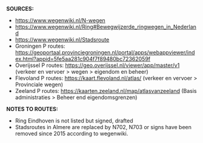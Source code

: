 ﻿**SOURCES:**
- https://www.wegenwiki.nl/N-wegen
- https://www.wegenwiki.nl/Ring#Bewegwijzerde_ringwegen_in_Nederland
- https://www.wegenwiki.nl/Stadsroute
- Groningen P routes: https://geoportaal.provinciegroningen.nl/portal/apps/webappviewer/index.html?appid=5fe5aa281c904f7f89480bc72362059f
- Overijssel P routes: https://geo.overijssel.nl/viewer/app/master/v1 (verkeer en vervoer > wegen > eigendom en beheer)
- Flevoland P routes: https://kaart.flevoland.nl/atlas/ (verkeer en vervoer > Provinciale wegen)
- Zeeland P routes: https://kaarten.zeeland.nl/map/atlasvanzeeland (Basis administraties > Beheer end eigendomsgrenzen)


**NOTES TO ROUTES:**
- Ring Eindhoven is not listed but signed, drafted
- Stadsroutes in Almere are replaced by N702, N703 or signs have been removed since 2015 according to wegenwiki.

